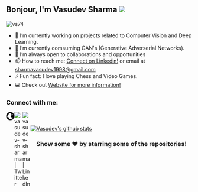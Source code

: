 ## Bonjour, I'm Vasudev Sharma <img src="https://media.giphy.com/media/hvRJCLFzcasrR4ia7z/giphy.gif" width="25px"> 

<p align="left"> <img src="https://komarev.com/ghpvc/?username=vs74&label=Profile Views&color=blue&style=plastic" alt="vs74" /> </p>

- 🔭 I’m currently working on projects related to Computer Vision and Deep Learning. 
- 🌱 I’m currently comsuming GAN's (Generative Adverserial Networks).
- 👯 I’m always open to collaborations and opportunities
- 📫 How to reach me: [Connect on Linkedin!](https://www.linkedin.com/in/vasudev-sharma-) or email at sharmavasudev1998@gmail.com
- ⚡ Fun fact: I love playing Chess and Video Games. 
- 💻 Check out [Website for more information!](https://vasudev-sharma.github.io/)


### Connect with me:

[<img align="left" alt="vasudev-sharma" width="22px" src="https://raw.githubusercontent.com/iconic/open-iconic/master/svg/globe.svg" />][website]
[<img align="left" alt="vasudev-sharma | Twitter" width="22px" src="https://cdn.jsdelivr.net/npm/simple-icons@v3/icons/twitter.svg" />][twitter]
[<img align="left" alt="vasudev-sharma | LinkedIn" width="22px" src="https://cdn.jsdelivr.net/npm/simple-icons@v3/icons/linkedin.svg" />][linkedin]



[website]: https://vasudev-sharma.github.io/
[twitter]: https://twitter.com/vasudev_sharma_
[linkedin]: https://www.linkedin.com/in/vasudev-sharma-

<br/>
<br/>


<a href="https://github.com/vasudev-sharma">
 <img align="center" src="https://github-readme-stats.vercel.app/api?username=vasudev-sharma&show_icons=true&theme=light&line_height=27" alt="Vasudev's github stats"/>
</a>




<h3 style="text-align:center;">Show some ❤️ by starring some of the repositories! </h1>

